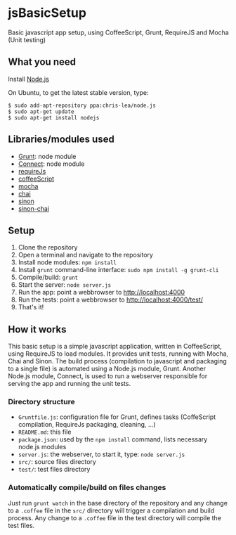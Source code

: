 jsBasicSetup
============

Basic javascript app setup, using CoffeeScript, Grunt, RequireJS and Mocha (Unit testing)

What you need
-------------

Install [Node.js](http://www.nodejs.org)

On Ubuntu, to get the latest stable version, type:

```
$ sudo add-apt-repository ppa:chris-lea/node.js
$ sudo apt-get update
$ sudo apt-get install nodejs
```

Libraries/modules used
----------------------

* [Grunt](http://gruntjs.com): node module
* [Connect](http://www.senchalabs.org/connect/): node module
* [requireJs](http://requirejs.org)
* [coffeeScript](http://coffeescript.org)
* [mocha](http://visionmedia.github.io/mocha/)
* [chai](http://chaijs.com)
* [sinon](http://sinonjs.org)
* [sinon-chai](https://github.com/domenic/sinon-chai)


Setup
-----

1. Clone the repository
2. Open a terminal and navigate to the repository
3. Install node modules: `npm install`
4. Install `grunt` command-line interface: `sudo npm install -g grunt-cli`
5. Compile/build: `grunt`
6. Start the server: `node server.js`
7. Run the app: point a webbrowser to [http://localhost:4000](http://localhost:4000)
8. Run the tests: point a webbrowser to [http://localhost:4000/test/](http://localhost:4000/test/)
9. That's it!

How it works
------------

This basic setup is a simple javascript application, written in CoffeeScript,
using RequireJS to load modules. It provides unit tests, running with Mocha,
Chai and Sinon.  The build process (compilation to javascript and packaging to
a single file) is automated using a Node.js module, Grunt. Another Node.js
module, Connect, is used to run a webserver responsible for serving the app and
running the unit tests.

### Directory structure

* `Gruntfile.js`: configuration file for Grunt, defines tasks (CoffeScript compilation, RequireJs packaging, cleaning, ...)
* `README.md`: this file
* `package.json`: used by the `npm install` command, lists necessary node.js modules
* `server.js`: the webserver, to start it, type: `node server.js`
* `src/`: source files directory
* `test/`: test files directory

### Automatically compile/build on files changes

Just run `grunt watch` in the base directory of the repository and any change
to a `.coffee` file in the `src/` directory will trigger a compilation and build
process.  Any change to a `.coffee` file in the test directory will compile the
test files.
